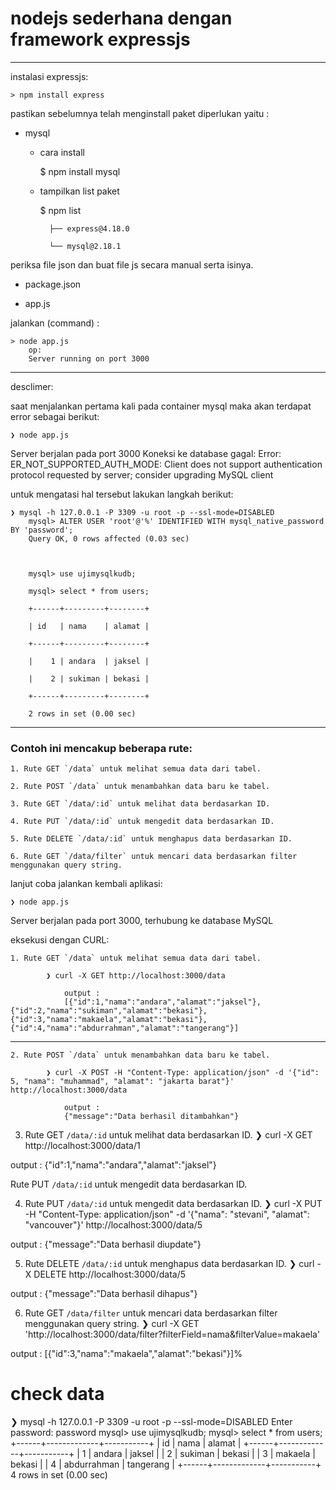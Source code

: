 # nodejs sederhana dengan framework expressjs #

---


instalasi expressjs:

    > npm install express



pastikan sebelumnya telah menginstall paket diperlukan yaitu :

- mysql

    - cara install

        $ npm install mysql

    - tampilkan list paket
    
        $ npm list
  
            ├── express@4.18.0
        
            └── mysql@2.18.1



periksa file json dan buat file js secara manual serta isinya.

- package.json

- app.js



jalankan (command) :

    > node app.js
        op:
        Server running on port 3000




---


desclimer:

saat menjalankan pertama kali pada container mysql maka akan terdapat error sebagai berikut:

    ❯ node app.js


Server berjalan pada port 3000
Koneksi ke database gagal:  Error: ER_NOT_SUPPORTED_AUTH_MODE: Client does not support authentication protocol requested by server; consider upgrading MySQL client

untuk mengatasi hal tersebut lakukan langkah berikut:


    ❯ mysql -h 127.0.0.1 -P 3309 -u root -p --ssl-mode=DISABLED
        mysql> ALTER USER 'root'@'%' IDENTIFIED WITH mysql_native_password BY 'password';
        Query OK, 0 rows affected (0.03 sec)



        mysql> use ujimysqlkudb;
        
        mysql> select * from users;
        
        +------+---------+--------+
        
        | id   | nama    | alamat |
        
        +------+---------+--------+
        
        |    1 | andara  | jaksel |
        
        |    2 | sukiman | bekasi |
        
        +------+---------+--------+
        
        2 rows in set (0.00 sec)

---


### Contoh ini mencakup beberapa rute:
    1. Rute GET `/data` untuk melihat semua data dari tabel.

    2. Rute POST `/data` untuk menambahkan data baru ke tabel.

    3. Rute GET `/data/:id` untuk melihat data berdasarkan ID.

    4. Rute PUT `/data/:id` untuk mengedit data berdasarkan ID.

    5. Rute DELETE `/data/:id` untuk menghapus data berdasarkan ID.

    6. Rute GET `/data/filter` untuk mencari data berdasarkan filter menggunakan query string.



lanjut coba jalankan kembali aplikasi:

    ❯ node app.js


Server berjalan pada port 3000, terhubung ke database MySQL




eksekusi dengan CURL:

    1. Rute GET `/data` untuk melihat semua data dari tabel.

            ❯ curl -X GET http://localhost:3000/data

                output :
                [{"id":1,"nama":"andara","alamat":"jaksel"},{"id":2,"nama":"sukiman","alamat":"bekasi"},{"id":3,"nama":"makaela","alamat":"bekasi"},{"id":4,"nama":"abdurrahman","alamat":"tangerang"}]

---

    2. Rute POST `/data` untuk menambahkan data baru ke tabel.

            ❯ curl -X POST -H "Content-Type: application/json" -d '{"id": 5, "nama": "muhammad", "alamat": "jakarta barat"}' http://localhost:3000/data

                output :
                {"message":"Data berhasil ditambahkan"}




3. Rute GET `/data/:id` untuk melihat data berdasarkan ID.
❯ curl -X GET http://localhost:3000/data/1

output :
{"id":1,"nama":"andara","alamat":"jaksel"}

Rute PUT `/data/:id` untuk mengedit data berdasarkan ID.




4. Rute PUT `/data/:id` untuk mengedit data berdasarkan ID.
❯ curl -X PUT -H "Content-Type: application/json" -d '{"nama": "stevani", "alamat": "vancouver"}' http://localhost:3000/data/5

output :
{"message":"Data berhasil diupdate"}



5. Rute DELETE `/data/:id` untuk menghapus data berdasarkan ID.
❯ curl -X DELETE http://localhost:3000/data/5

output :
{"message":"Data berhasil dihapus"}



6. Rute GET `/data/filter` untuk mencari data berdasarkan filter menggunakan query string.
❯ curl -X GET 'http://localhost:3000/data/filter?filterField=nama&filterValue=makaela'

output :
[{"id":3,"nama":"makaela","alamat":"bekasi"}]%  




# check data
❯ mysql -h 127.0.0.1 -P 3309 -u root -p --ssl-mode=DISABLED
Enter password: password
mysql> use ujimysqlkudb;
mysql> select * from users;
+------+-------------+-----------+
| id   | nama        | alamat    |
+------+-------------+-----------+
|    1 | andara      | jaksel    |
|    2 | sukiman     | bekasi    |
|    3 | makaela     | bekasi    |
|    4 | abdurrahman | tangerang |
+------+-------------+-----------+
4 rows in set (0.00 sec)

